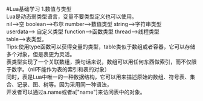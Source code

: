 #Lua基础学习
1.数值与类型  
Lua是动态弱类型语言，变量不要类型定义也可以使用。  
nil-->空  boolean-->布尔  number-->数值类型  string-->字符串类型  
userdata--> 自定义类型  function-->函数类型  thread-->线程类型  
table-->表类型。  
Tips:使用type函数可以获得变量的类型，table类似于数组或者容器，它可以存储多个对象，但是表更为灵活。  
表类型实现了一个关联数组，换句话来说，数组可以用任何东西做索引，而不仅限于数字。（nil不能作为表的索引和表的对象）  
同时，表是Lua中唯一的一种数据结构，它可以用来描述原始的数组、符号表、集合、记录、图、树等。因为采用同一种语法，  
开发者可以通过a.name或者a["name"]来访问表中的对象。  
